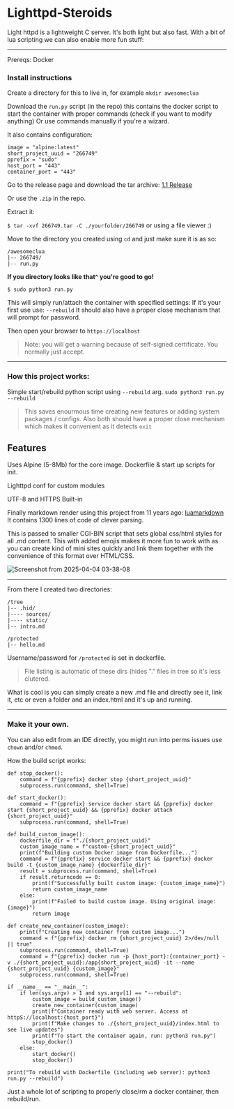 # Lighttpd-Steroids
Light httpd is a lightweight C server. It's both light but also fast. With a bit of lua scripting we can also enable more fun stuff: 

---

Prereqs: Docker

### Install instructions

Create a directory for this to live in, for example `mkdir awesomeclua`

Download the `run.py` script (in the repo) this contains the docker script to start the container with proper commands (check if you want to modify anything)
Or use commands manually if you're a wizard. 

It also contains configuration:

```
image = "alpine:latest" 
short_project_uuid = "266749"
pprefix = "sudo"
host_port = "443"
container_port = "443"
``` 

Go to the release page and download the tar archive: [1.1 Release](https://github.com/h8d13/Lighttpd-Steroids/releases/tag/1.1)

Or use the `.zip` in the repo. 

Extract it: 

`$ tar -xvf 266749.tar -C ./yourfolder/266749` or using a file viewer :)

Move to the directory you created using `cd` and just make sure it is as so:
```
/awesomeclua
|-- 266749/
|-- run.py
```

**If you directory looks like that^ you're good to go!**

`$ sudo python3 run.py`

This will simply run/attach the container with specified settings: If it's your first use use: `--rebuild` 
It should also have a proper close mechanism that will prompt for password. 

Then open your browser to `https://localhost` 
> Note: you will get a warning because of self-signed certificate. 
> You normally just accept.

----

### How this project works:

Simple start/rebuild python script using `--rebuild` arg. 
`sudo python3 run.py --rebuild`

> This saves enourmous time creating new features or adding system packages / configs.
> Also both should have a proper close mechanism which makes it convenient as it detects `exit`  

## Features 

Uses Alpine (5-8Mb) for the core image. 
Dockerfile & start up scripts for init.

Lighttpd conf for custom modules

UTF-8 and HTTPS Built-in 

Finally markdown render using this project from 11 years ago: [luamarkdown](https://github.com/speedata/luamarkdown/tree/master) It contains 1300 lines of code of clever parsing. 

This is passed to smaller CGI-BIN script that sets global css/html styles for all .md content. 
This with added emojis makes it more fun to work with as you can create kind of mini sites quickly and link them together with the convenience of this format over HTML/CSS. 

![Screenshot from 2025-04-04 03-38-08](https://github.com/user-attachments/assets/ce0faedf-46a0-43a5-b071-9e0b36fad881)

----

From there I created two directories:
```
/tree
|-- .hid/
|---- sources/
|---- static/
|-- intro.md

/protected
|-- hello.md
```
Username/password for `/protected` is set in dockerfile. 
> File listing is automatic of these dirs (hides "." files in tree so it's less clutered.

What is cool is you can simply create a new .md file and directly see it, link it, etc or even a folder and an index.html and it's up and running.

----

### Make it your own. 

You can also edit from an IDE directly, you might run into perms issues use `chown` and/or `chmod`.

How the build script works:
```
def stop_docker():
    command = f"{pprefix} docker stop {short_project_uuid}"
    subprocess.run(command, shell=True)

def start_docker():
    command = f"{pprefix} service docker start && {pprefix} docker start {short_project_uuid} && {pprefix} docker attach {short_project_uuid}"
    subprocess.run(command, shell=True)

def build_custom_image():
    dockerfile_dir = f"./{short_project_uuid}"
    custom_image_name = f"custom-{short_project_uuid}"
    print(f"Building custom Docker image from Dockerfile...")
    command = f"{pprefix} service docker start && {pprefix} docker build -t {custom_image_name} {dockerfile_dir}"
    result = subprocess.run(command, shell=True)
    if result.returncode == 0:
        print(f"Successfully built custom image: {custom_image_name}")
        return custom_image_name
    else:
        print(f"Failed to build custom image. Using original image: {image}")
        return image

def create_new_container(custom_image):
    print(f"Creating new container from custom image...")
    command = f"{pprefix} docker rm {short_project_uuid} 2>/dev/null || true"
    subprocess.run(command, shell=True)
    command = f"{pprefix} docker run -p {host_port}:{container_port} -v ./{short_project_uuid}:/app{short_project_uuid} -it --name {short_project_uuid} {custom_image}"
    subprocess.run(command, shell=True)

if __name__ == "__main__":
    if len(sys.argv) > 1 and sys.argv[1] == "--rebuild":
        custom_image = build_custom_image()
        create_new_container(custom_image)
        print(f"Container ready with web server. Access at httpS://localhost:{host_port}")
        print(f"Make changes to ./{short_project_uuid}/index.html to see live updates")
        print(f"To start the container again, run: python3 run.py")
        stop_docker()
    else:
        start_docker()
        stop_docker()

print("To rebuild with Dockerfile (including web server): python3 run.py --rebuild")

```

Just a whole lot of scripting to properly close/rm a docker container, then rebuild/run. 



